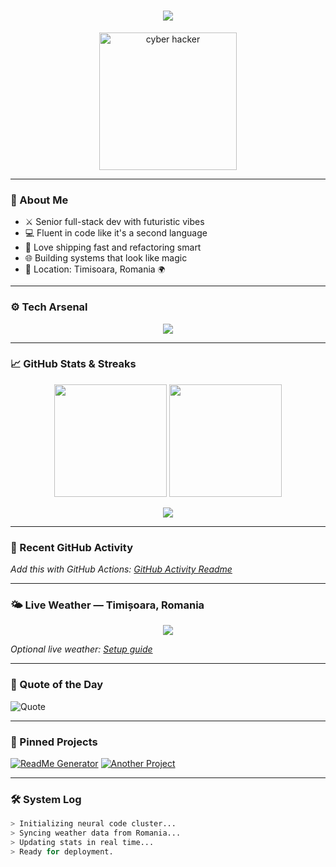 <h1 align="center">
  <img src="https://readme-typing-svg.herokuapp.com?font=Fira+Code&size=28&pause=1000&color=00F7FF&center=true&vCenter=true&width=435&lines=Hey+there%2C+I'm+mrarmas02.;Cyberpunk+Full-stack+Developer.;Code+is+my+city...;Deploying+dreams+in+real-time.">
</h1>

<p align="center">
  <img src="https://media.giphy.com/media/f3iwJFOVOwuy7K6FFw/giphy.gif" width="220" alt="cyber hacker"/>
</p>

---

### 🧠 About Me
- ⚔️ Senior full-stack dev with futuristic vibes  
- 💻 Fluent in code like it's a second language  
- 🚀 Love shipping fast and refactoring smart  
- 🌐 Building systems that look like magic  
- 🌃 Location: Timisoara, Romania `🌍`  

---

### ⚙️ Tech Arsenal

<p align="center">
  <img src="https://skillicons.dev/icons?i=js,ts,react,nextjs,nodejs,express,python,html,css,tailwind,mongodb,postgres,docker,linux,bash,git,vscode&perline=8" />
</p>

---

### 📈 GitHub Stats & Streaks

<p align="center">
  <img src="https://github-readme-stats.vercel.app/api?username=mrarmas02&theme=tokyonight&show_icons=true&count_private=true" height="180"/>
  <img src="https://github-readme-stats.vercel.app/api/top-langs/?username=mrarmas02&layout=compact&theme=tokyonight" height="180"/>
</p>

<p align="center">
  <img src="https://github-readme-streak-stats.herokuapp.com/?user=mrarmas02&theme=tokyonight"/>
</p>

---

### 🔄 Recent GitHub Activity

<!--START_SECTION:activity-->
<!--END_SECTION:activity-->

_Add this with GitHub Actions: [GitHub Activity Readme](https://github.com/jamesgeorge007/github-activity-readme)_

---

### 🌤️ Live Weather — Timișoara, Romania

<p align="center">
  <img src="https://github-readme-weather.vercel.app/api?location=Timisoara&units=metric" />
</p>

_Optional live weather: [Setup guide](https://github.com/lowlighter/metrics#-plugins)_

---

### 📜 Quote of the Day

![Quote](https://quotes-github-readme.vercel.app/api?type=horizontal&theme=radical)

---

### 🚀 Pinned Projects

[![ReadMe Generator](https://github-readme-stats.vercel.app/api/pin/?username=mrarmas02&repo=your-best-repo&theme=radical)](https://github.com/mrarmas02/your-best-repo)
[![Another Project](https://github-readme-stats.vercel.app/api/pin/?username=mrarmas02&repo=second-project&theme=radical)](https://github.com/mrarmas02/second-project)

---

### 🛠️ System Log

```bash
> Initializing neural code cluster...
> Syncing weather data from Romania...
> Updating stats in real time...
> Ready for deployment.

